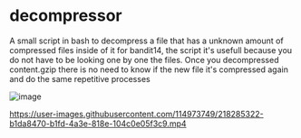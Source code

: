 # decompressor
A small script in bash to decompress a file that has a unknown amount of compressed files inside of it for bandit14,
the script it's usefull because you do not have to be looking one by one the files.
Once you decompressed content.gzip there is no need to know if the new file it's compressed again and do the same repetitive processes

![image](https://user-images.githubusercontent.com/114973749/218240673-abb63172-cdf3-430c-bb9b-322764a4e52e.png)


https://user-images.githubusercontent.com/114973749/218285322-b1da8470-b1fd-4a3e-818e-104c0e05f3c9.mp4

